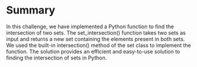 # Summary

In this challenge, we have implemented a Python function to find the intersection of two sets. The set_intersection() function takes two sets as input and returns a new set containing the elements present in both sets. We used the built-in intersection() method of the set class to implement the function. The solution provides an efficient and easy-to-use solution to finding the intersection of sets in Python.
